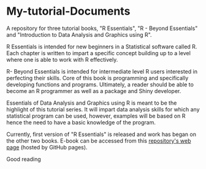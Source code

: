 # My-tutorial-Documents

A repository for three tutorial books, "R Essentials", "R - Beyond Essentials" and "Introduction to Data Analysis and Graphics using R".

R Essentials is intended for new beginners in a Statistical software called R. Each chapter is written to impart a specific concept building up to a level where one is able to work with R effectively.

R- Beyond Essentials is intended for intermediate level R users interested in perfecting their skills. Core of this book is programming and specifically developing functions and programs. Ultimately, a reader should be able to become an R programmer as well as a package and Shiny developer.

Essentials of Data Analysis and Graphics using R is meant to be the highlight of this tutorial series. It will impart data analysis skills for which any statistical program can be used, however, examples will be based on R hence the need to have a basic knowledge of the program.

Currently, first version of "R Essentials" is released and work has began on the other two books. E-book can be accessed from this [repository's web page](http://helleng.github.io/Data_Mgt_Analysis_and_Graphics_R/) (hosted by GitHub pages).

Good reading
